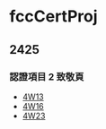 # fccCertProj

## 2425
### 認證項目 2 致敬頁
- [4W13](https://hkscsheph.github.io/fccCertProj/2425/2/4W13/)
- [4W16](https://hkscsheph.github.io/fccCertProj/2425/2/4W16/)
- [4W23](https://hkscsheph.github.io/fccCertProj/2425/2/4W23/)